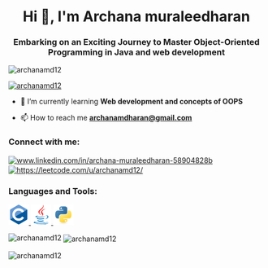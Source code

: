 <h1 align="center">Hi 👋, I'm Archana muraleedharan</h1>
<h3 align="center">Embarking on an Exciting Journey to Master Object-Oriented Programming in Java and web development</h3>

<p align="left"> <img src="https://komarev.com/ghpvc/?username=archanamd12&label=Profile%20views&color=0e75b6&style=flat" alt="archanamd12" /> </p>

<p align="left"> <a href="https://github.com/ryo-ma/github-profile-trophy"><img src="https://github-profile-trophy.vercel.app/?username=archanamd12" alt="archanamd12" /></a> </p>

- 🌱 I’m currently learning **Web development and concepts of OOPS**

- 📫 How to reach me **archanamdharan@gmail.com**

<h3 align="left">Connect with me:</h3>
<p align="left">
<a href="https://linkedin.com/in/www.linkedin.com/in/archana-muraleedharan-58904828b" target="blank"><img align="center" src="https://raw.githubusercontent.com/rahuldkjain/github-profile-readme-generator/master/src/images/icons/Social/linked-in-alt.svg" alt="www.linkedin.com/in/archana-muraleedharan-58904828b" height="30" width="40" /></a>
<a href="https://www.leetcode.com/https://leetcode.com/u/archanamd12/" target="blank"><img align="center" src="https://raw.githubusercontent.com/rahuldkjain/github-profile-readme-generator/master/src/images/icons/Social/leet-code.svg" alt="https://leetcode.com/u/archanamd12/" height="30" width="40" /></a>
</p>

<h3 align="left">Languages and Tools:</h3>
<p align="left"> <a href="https://www.cprogramming.com/" target="_blank" rel="noreferrer"> <img src="https://raw.githubusercontent.com/devicons/devicon/master/icons/c/c-original.svg" alt="c" width="40" height="40"/> </a> <a href="https://www.java.com" target="_blank" rel="noreferrer"> <img src="https://raw.githubusercontent.com/devicons/devicon/master/icons/java/java-original.svg" alt="java" width="40" height="40"/> </a> <a href="https://www.python.org" target="_blank" rel="noreferrer"> <img src="https://raw.githubusercontent.com/devicons/devicon/master/icons/python/python-original.svg" alt="python" width="40" height="40"/> </a> </p>

<p><img align="left" src="https://github-readme-stats.vercel.app/api/top-langs?username=archanamd12&show_icons=true&locale=en&layout=compact" alt="archanamd12" /></p>

<p>&nbsp;<img align="center" src="https://github-readme-stats.vercel.app/api?username=archanamd12&show_icons=true&locale=en" alt="archanamd12" /></p>

<p><img align="center" src="https://github-readme-streak-stats.herokuapp.com/?user=archanamd12&" alt="archanamd12" /></p>
